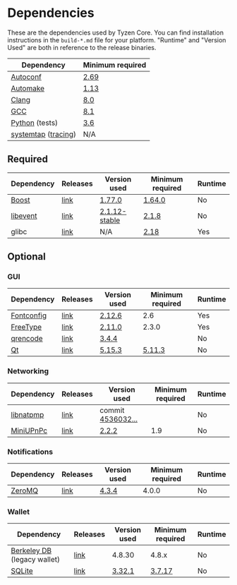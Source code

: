 # Dependencies

These are the dependencies used by Tyzen Core.
You can find installation instructions in the `build-*.md` file for your platform.
"Runtime" and "Version Used" are both in reference to the release binaries.

| Dependency | Minimum required |
| --- | --- |
| [Autoconf](https://www.gnu.org/software/autoconf/) | [2.69](https://github.com/tyzen/tyzen/pull/17769) |
| [Automake](https://www.gnu.org/software/automake/) | [1.13](https://github.com/tyzen/tyzen/pull/18290) |
| [Clang](https://clang.llvm.org) | [8.0](https://github.com/tyzen/tyzen/pull/24164) |
| [GCC](https://gcc.gnu.org) | [8.1](https://github.com/tyzen/tyzen/pull/23060) |
| [Python](https://www.python.org) (tests) | [3.6](https://github.com/tyzen/tyzen/pull/19504) |
| [systemtap](https://sourceware.org/systemtap/) ([tracing](tracing.md))| N/A |

## Required

| Dependency | Releases | Version used | Minimum required | Runtime |
| --- | --- | --- | --- | --- |
| [Boost](../depends/packages/boost.mk) | [link](https://www.boost.org/users/download/) | [1.77.0](https://github.com/tyzen/tyzen/pull/24383) | [1.64.0](https://github.com/tyzen/tyzen/pull/22320) | No |
| [libevent](../depends/packages/libevent.mk) | [link](https://github.com/libevent/libevent/releases) | [2.1.12-stable](https://github.com/tyzen/tyzen/pull/21991) | [2.1.8](https://github.com/tyzen/tyzen/pull/24681) | No |
| glibc | [link](https://www.gnu.org/software/libc/) | N/A | [2.18](https://github.com/tyzen/tyzen/pull/23511) | Yes |

## Optional

### GUI
| Dependency | Releases | Version used | Minimum required | Runtime |
| --- | --- | --- | --- | --- |
| [Fontconfig](../depends/packages/fontconfig.mk) | [link](https://www.freedesktop.org/wiki/Software/fontconfig/) | [2.12.6](https://github.com/tyzen/tyzen/pull/23495) | 2.6 | Yes |
| [FreeType](../depends/packages/freetype.mk) | [link](https://freetype.org) | [2.11.0](https://github.com/tyzen/tyzen/commit/01544dd78ccc0b0474571da854e27adef97137fb) | 2.3.0 | Yes |
| [qrencode](../depends/packages/qrencode.mk) | [link](https://fukuchi.org/works/qrencode/) | [3.4.4](https://github.com/tyzen/tyzen/pull/6373) | | No |
| [Qt](../depends/packages/qt.mk) | [link](https://download.qt.io/official_releases/qt/) | [5.15.3](https://github.com/tyzen/tyzen/pull/24668) | [5.11.3](https://github.com/tyzen/tyzen/pull/24132) | No |

### Networking
| Dependency | Releases | Version used | Minimum required | Runtime |
| --- | --- | --- | --- | --- |
| [libnatpmp](../depends/packages/libnatpmp.mk) | [link](https://github.com/miniupnp/libnatpmp/) | commit [4536032...](https://github.com/tyzen/tyzen/pull/21209) | | No |
| [MiniUPnPc](../depends/packages/miniupnpc.mk) | [link](https://miniupnp.tuxfamily.org/) | [2.2.2](https://github.com/tyzen/tyzen/pull/20421) | 1.9 | No |

### Notifications
| Dependency | Releases | Version used | Minimum required | Runtime |
| --- | --- | --- | --- | --- |
| [ZeroMQ](../depends/packages/zeromq.mk) | [link](https://github.com/zeromq/libzmq/releases) | [4.3.4](https://github.com/tyzen/tyzen/pull/23956) | 4.0.0 | No |

### Wallet
| Dependency | Releases | Version used | Minimum required | Runtime |
| --- | --- | --- | --- | --- |
| [Berkeley DB](../depends/packages/bdb.mk) (legacy wallet) | [link](https://www.oracle.com/technetwork/database/database-technologies/berkeleydb/downloads/index.html) | 4.8.30 | 4.8.x | No |
| [SQLite](../depends/packages/sqlite.mk) | [link](https://sqlite.org) | [3.32.1](https://github.com/tyzen/tyzen/pull/19077) | [3.7.17](https://github.com/tyzen/tyzen/pull/19077) | No |
